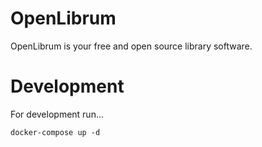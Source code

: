 # OpenLibrum
OpenLibrum is your free and open source library software.

# Development
For development run...
```
docker-compose up -d
```


